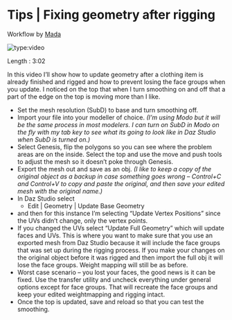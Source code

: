 # Tips | Fixing geometry after rigging

Workflow by [Mada](https://www.daz3d.com/mada)

![type:video](https://www.youtube.com/embed/YcdJ_aObq4g)

Length : 3:02

In this video I’ll show how to update geometry after a clothing item is already finished and rigged and how to prevent losing the face groups when you update. I noticed on the top that when I turn smoothing on and off that a part of the edge on the top is moving more than I like.

- Set the mesh resolution (SubD) to base and turn smoothing off.
- Import your file into your modeller of choice.
  *(I’m using Modo but it will be the same process in most modelers. I can turn on SubD in Modo on the fly with my tab key to see what its going to look like in Daz Studio when SubD is turned on.)*
- Select Genesis, flip the polygons so you can see where the problem areas are on the inside. Select the top and use the move and push tools to adjust the mesh so it doesn’t poke through Genesis.
- Export the mesh out and save as an obj.
  *(I like to keep a copy of the original object as a backup in case something goes wrong – Control+C and Control+V to copy and paste the original, and then save your edited mesh with the original name.)*
- In Daz Studio select
  - Edit | Geometry | Update Base Geometry
- and then for this instance I’m selecting “Update Vertex Positions” since the UVs didn’t change, only the vertex points.
- If you changed the UVs select “Update Full Geometry” which will update faces and UVs. This is where you want to make sure that you use an exported mesh from Daz Studio because it will include the face groups that was set up during the rigging process. If you make your changes on the original object before it was rigged and then import the full obj it will lose the face groups. Weight mapping will still be as before.
- Worst case scenario – you lost your faces, the good news is it can be fixed. Use the transfer utility and uncheck everything under general options except for face groups. That will recreate the face groups and keep your edited weightmapping and rigging intact.
- Once the top is updated, save and reload so that you can test the smoothing.